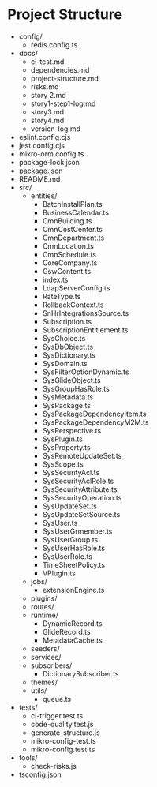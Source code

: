 # Project Structure

- config/
  - redis.config.ts
- docs/
  - ci-test.md
  - dependencies.md
  - project-structure.md
  - risks.md
  - story 2.md
  - story1-step1-log.md
  - story3.md
  - story4.md
  - version-log.md
- eslint.config.cjs
- jest.config.cjs
- mikro-orm.config.ts
- package-lock.json
- package.json
- README.md
- src/
  - entities/
    - BatchInstallPlan.ts
    - BusinessCalendar.ts
    - CmnBuilding.ts
    - CmnCostCenter.ts
    - CmnDepartment.ts
    - CmnLocation.ts
    - CmnSchedule.ts
    - CoreCompany.ts
    - GswContent.ts
    - index.ts
    - LdapServerConfig.ts
    - RateType.ts
    - RollbackContext.ts
    - SnHrIntegrationsSource.ts
    - Subscription.ts
    - SubscriptionEntitlement.ts
    - SysChoice.ts
    - SysDbObject.ts
    - SysDictionary.ts
    - SysDomain.ts
    - SysFilterOptionDynamic.ts
    - SysGlideObject.ts
    - SysGroupHasRole.ts
    - SysMetadata.ts
    - SysPackage.ts
    - SysPackageDependencyItem.ts
    - SysPackageDependencyM2M.ts
    - SysPerspective.ts
    - SysPlugin.ts
    - SysProperty.ts
    - SysRemoteUpdateSet.ts
    - SysScope.ts
    - SysSecurityAcl.ts
    - SysSecurityAclRole.ts
    - SysSecurityAttribute.ts
    - SysSecurityOperation.ts
    - SysUpdateSet.ts
    - SysUpdateSetSource.ts
    - SysUser.ts
    - SysUserGrmember.ts
    - SysUserGroup.ts
    - SysUserHasRole.ts
    - SysUserRole.ts
    - TimeSheetPolicy.ts
    - VPlugin.ts
  - jobs/
    - extensionEngine.ts
  - plugins/
  - routes/
  - runtime/
    - DynamicRecord.ts
    - GlideRecord.ts
    - MetadataCache.ts
  - seeders/
  - services/
  - subscribers/
    - DictionarySubscriber.ts
  - themes/
  - utils/
    - queue.ts
- tests/
  - ci-trigger.test.ts
  - code-quality.test.js
  - generate-structure.js
  - mikro-config-test.ts
  - mikro-config.test.ts
- tools/
  - check-risks.js
- tsconfig.json
